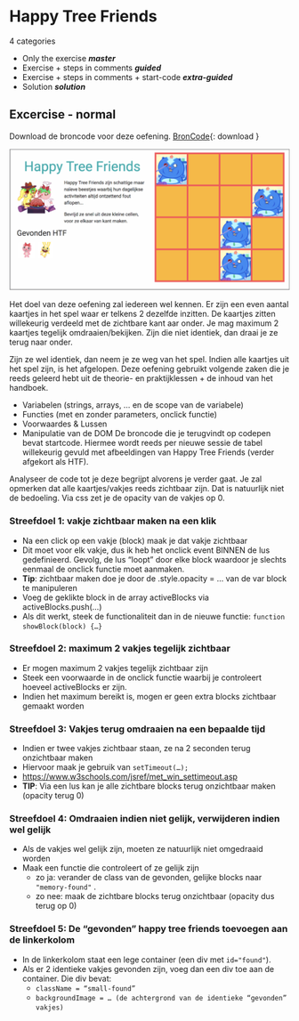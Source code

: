 # Happy Tree Friends

4 categories

- Only the exercise ***master***
- Exercise + steps in comments ***guided***
- Exercise + steps in comments + start-code ***extra-guided***
- Solution ***solution***


Excercise - normal
-------

Download de broncode voor deze oefening. [BronCode](./assets/startcode_happy_tree_friends.zip){: download }

![Image result Happy Tree Friends](./assets/screen_happyTreeFriends.png)

Het doel van deze oefening zal iedereen wel kennen. Er zijn een even aantal kaartjes in het spel waar er telkens 2 dezelfde inzitten. De kaartjes zitten willekeurig verdeeld met de zichtbare kant aar onder.
Je mag maximum 2 kaartjes tegelijk omdraaien/bekijken. Zijn die niet identiek, dan draai je ze terug naar onder.


Zijn ze wel identiek, dan neem je ze weg van het spel. Indien alle kaartjes uit het spel zijn, is het afgelopen.
Deze oefening gebruikt volgende zaken die je reeds geleerd hebt uit de theorie- en praktijklessen + de inhoud van het handboek.

 

- Variabelen (strings, arrays, … en de scope van de variabele)
- Functies (met en zonder parameters, onclick functie)
- Voorwaardes & Lussen
- Manipulatie van de DOM De broncode die je terugvindt op codepen bevat startcode. Hiermee wordt reeds per nieuwe sessie de tabel willekeurig gevuld met afbeeldingen van Happy Tree Friends (verder afgekort als HTF).

Analyseer de code tot je deze begrijpt alvorens je verder gaat.
Je zal opmerken dat alle kaartjes/vakjes reeds zichtbaar zijn. Dat is natuurlijk niet de bedoeling.
Via css zet je de opacity van de vakjes op 0.

 
### Streefdoel 1: vakje zichtbaar maken na een klik

- Na een click op een vakje (block) maak je dat vakje zichtbaar
- Dit moet voor elk vakje, dus ik heb het onclick event BINNEN de lus gedefinieerd. Gevolg, de lus “loopt” door elke block waardoor je slechts eenmaal de onclick functie moet aanmaken.
- **Tip**: zichtbaar maken doe je door de .style.opacity = … van de var block te manipuleren
- Voeg de geklikte block in de array activeBlocks via activeBlocks.push(…)
- Als dit werkt, steek de functionaliteit dan in de nieuwe functie: `function showBlock(block) {…}`

 
### Streefdoel 2: maximum 2 vakjes tegelijk zichtbaar

- Er mogen maximum 2 vakjes tegelijk zichtbaar zijn
- Steek een voorwaarde in de onclick functie waarbij je controleert hoeveel activeBlocks er zijn.
- Indien het maximum bereikt is, mogen er geen extra blocks zichtbaar gemaakt worden

 
### Streefdoel 3: Vakjes terug omdraaien na een bepaalde tijd

- Indien er twee vakjes zichtbaar staan, ze na 2 seconden terug onzichtbaar maken
- Hiervoor maak je gebruik van `setTimeout(…);`
- https://www.w3schools.com/jsref/met_win_settimeout.asp
- **TIP**: Via een lus kan je alle zichtbare blocks terug onzichtbaar maken (opacity terug 0)

 
### Streefdoel 4: Omdraaien indien niet gelijk, verwijderen indien wel gelijk

- Als de vakjes wel gelijk zijn, moeten ze natuurlijk niet omgedraaid worden
- Maak een functie die controleert of ze gelijk zijn
    - zo ja: verander de class van de gevonden, gelijke blocks naar `"memory-found"` .
    - zo nee: maak de zichtbare blocks terug onzichtbaar (opacity dus terug op 0)

 
### Streefdoel 5: De “gevonden” happy tree friends toevoegen aan de linkerkolom

- In de linkerkolom staat een lege container (een div met ```id="found"```).
- Als er 2 identieke vakjes gevonden zijn, voeg dan een div toe aan de container. Die div bevat:
    - `className = “small-found”`
    - `backgroundImage = … (de achtergrond van de identieke “gevonden” vakjes)`

